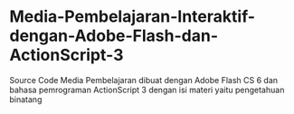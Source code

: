 # Media-Pembelajaran-Interaktif-dengan-Adobe-Flash-dan-ActionScript-3
Source Code Media Pembelajaran dibuat dengan Adobe Flash CS 6 dan bahasa pemrograman ActionScript 3 dengan isi materi yaitu pengetahuan binatang
